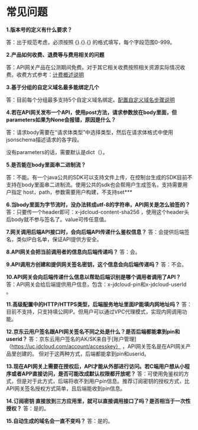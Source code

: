 # 常见问题

**1.版本号的定义有什么要求？**

答：出于规范考虑，必须按照 {}.{}.{} 的格式填写，每个字段范围0-999。


**2.产品如何收费、退费等与费用相关的问题**

答：API网关产品在公测期间免费。对于其它相关收费按照相关资源实际情况收费。收费方式参考：[计费概述说明](../Pricing/Billing-Overview.md)


**3.基于分组的自定义域名最多能绑定几个**

答：目前每个分组最多支持5个自定义域名绑定。[配置自定义域名步骤说明](../Operation-Guide/Create-APIGroup/Create-Domain.md)


**4.若在API网关发布一个API，使用post方法，请求参数放在body里面，但parameters如果为None会报错，原因是什么？**

答：请求body需要在“请求体类型”中选择类型，然后在请求体格式中使用jsonschema描述请求的各字段。

没有parameters的话，需要默认是dict（）。


**5.是否能在body里面串二进制流？**

答：不能。有一个java公共的SDK可以支持文件上传，在控制台生成的SDK目前不支持在body里面串二进制流。使用公共的sdk也会帮用户生成签名，支持需要用户指定 host，path，参数需要用户构建，不支持set***


**6.当body里面为字节流时，没办法转成utf-8的字符串，API网关是怎么验签的？**
答：只要传一个header即可：x-jdcloud-content-sha256 ，使用这个header头后body就不参与签名了。value可传任意值。


**7.网关调用后端API接口时，会向后端API传递什么鉴权信息？**
答：会提供后端签名，类似IP白名单，保证API提供方安全。


**8.API网关会把当前调用者的信息向后端传递吗？**
答：会。

**9.API调用方创建和提供网关签名密钥，这个信息会向后端传递吗？**
答：不会。


**10.API网关会向后端传递什么信息以帮助后端识别是哪个调用者调用了API？** 
答：API网关会给后端提供用户信息，包含：x-jdcloud-pin和x-jdcloud-userId  。


**11.高级配置中的HTTP/HTTPS类型，后端服务地址里面IP能填内网地址吗？**
答：目前不支持，只支持填公网IP。但用户可以通过VPC代理模式，实现内网调用功能。


**12.京东云用户签名跟API网关签名不同之处是什么？是否后端都能拿到pin和userid？**
答：京东云用户签名的AK/SK来自于[账户管理]（https://uc.jdcloud.com/account/accesskey） ，API网关签名是在API网关产品里创建的。
但对于这两种方式，后端都能拿到pin和userid。


**13.现在API网关上需要在授权后，API才能从外部进行访问。若C端用户想从小程序或者APP直接访问，是否可能改成默认权限都开放呢？**
答：可使用免鉴权的方式，但是对于此方式，后端将收不到用户pin信息。推荐订阅密钥的授权方式，比API网关签名授权方式简单，且后端能收到pin信息。

**14.订阅密钥 直接放到三方应用里，就可以直接调用接口了吗？是否相当于一次性授权？**
答：是的。


**15.自动生成的域名会一直不变吗？**
答：是的。








